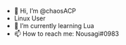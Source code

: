 - 👋 Hi, I’m @chaosACP
- Linux User
- 🌱 I’m currently learning Lua
- 📫 How to reach me: Nousagi#0983

<!---
chaosACP/chaosACP is a ✨ special ✨ repository because its `README.md` (this file) appears on your GitHub profile.
You can click the Preview link to take a look at your changes.
--->
